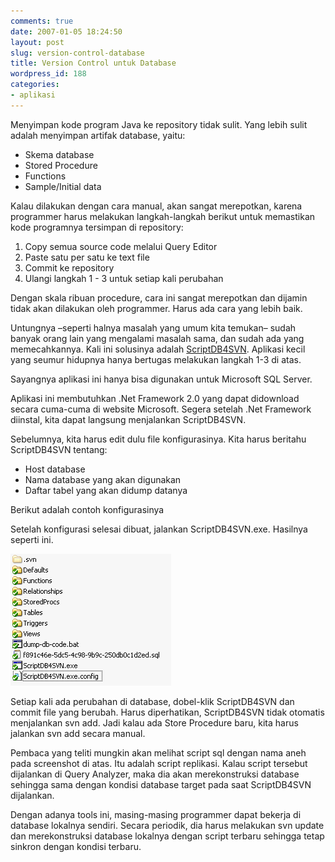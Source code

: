 ```yaml
---
comments: true
date: 2007-01-05 18:24:50
layout: post
slug: version-control-database
title: Version Control untuk Database
wordpress_id: 188
categories:
- aplikasi
---
```


Menyimpan kode program Java ke repository tidak sulit. Yang lebih sulit adalah menyimpan artifak database, yaitu: 

  -  Skema database
  -  Stored Procedure
  -  Functions
  -  Sample/Initial data

Kalau dilakukan dengan cara manual, akan sangat merepotkan, karena programmer harus melakukan langkah-langkah berikut untuk memastikan kode programnya tersimpan di repository: 

  1. Copy semua source code melalui Query Editor
  2. Paste satu per satu ke text file
  3. Commit ke repository
  4. Ulangi langkah 1 - 3 untuk setiap kali perubahan

Dengan skala ribuan procedure, cara ini sangat merepotkan dan dijamin tidak akan dilakukan oleh programmer. Harus ada cara yang lebih baik. 

Untungnya –seperti halnya masalah yang umum kita temukan– sudah banyak orang lain yang mengalami masalah sama, dan sudah ada yang memecahkannya. Kali ini solusinya adalah [ScriptDB4SVN](http://www.codeproject.com/cs/database/ScriptDB4Svn.asp "Homepage ScriptDB4SVN"). Aplikasi kecil yang seumur hidupnya hanya bertugas melakukan langkah 1-3 di atas. 



Sayangnya aplikasi ini hanya bisa digunakan untuk Microsoft SQL Server. 

Aplikasi ini membutuhkan .Net Framework 2.0 yang dapat didownload secara cuma-cuma di website Microsoft. Segera setelah .Net Framework diinstal, kita dapat langsung menjalankan ScriptDB4SVN. 

Sebelumnya, kita harus edit dulu file konfigurasinya. Kita harus beritahu ScriptDB4SVN tentang: 

  -  Host database
  -  Nama database yang akan digunakan
  -  Daftar tabel yang akan didump datanya

Berikut adalah contoh konfigurasinya


    
    
      
      

        
        
        
        
        
        

        
        
        
        
	
        
        

        
        

        
        
        
        

        
        

        
        
      
     


Setelah konfigurasi selesai dibuat, jalankan ScriptDB4SVN.exe. Hasilnya seperti ini. 

[![Screenshot ScriptDB4SVN ](/images/uploads/2007/01/scriptdb4svn.png)](/images/uploads/2007/01/scriptdb4svn.png)

Setiap kali ada perubahan di database, dobel-klik ScriptDB4SVN dan commit file yang berubah. Harus diperhatikan, ScriptDB4SVN tidak otomatis menjalankan svn add. Jadi kalau ada Store Procedure baru, kita harus jalankan svn add secara manual. 

Pembaca yang teliti mungkin akan melihat script sql dengan nama aneh pada screenshot di atas. Itu adalah script replikasi. Kalau script tersebut dijalankan di Query Analyzer, maka dia akan merekonstruksi database sehingga sama dengan kondisi database target pada saat ScriptDB4SVN dijalankan. 

Dengan adanya tools ini, masing-masing programmer dapat bekerja di database lokalnya sendiri. Secara periodik, dia harus melakukan svn update dan merekonstruksi database lokalnya dengan script terbaru sehingga tetap sinkron dengan kondisi terbaru.
